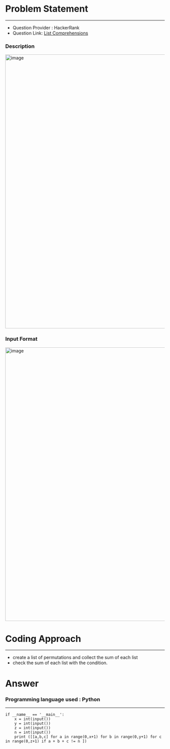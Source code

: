 # Problem Statement
---
- Question Provider : HackerRank
- Question Link: [List Comprehensions](https://www.hackerrank.com/challenges/list-comprehensions/problem)

### Description

<img width="863" alt="image" src="https://user-images.githubusercontent.com/23217592/177323770-10393bf3-b596-4a8d-b691-2a0950a0c58e.png">


### Input Format

<img width="862" alt="image" src="https://user-images.githubusercontent.com/23217592/177323879-70fd6bc0-a158-4aa4-9483-b7dff67f140a.png">


# Coding Approach
---
- create a list of permutations and collect the sum of each list
- check the sum of each list with the condition.


# Answer

### Programming language used : Python
---
```
if __name__ == '__main__':
    x = int(input())
    y = int(input())
    z = int(input())
    n = int(input())
    print ([[a,b,c] for a in range(0,x+1) for b in range(0,y+1) for c in range(0,z+1) if a + b + c != n ])


```

